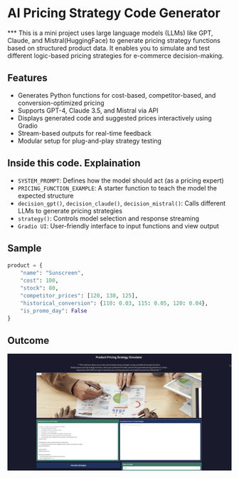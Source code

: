 # AI Pricing Strategy Code Generator
*** This is a mini project uses large language models (LLMs) like GPT, Claude, and Mistral(HuggingFace) to generate pricing strategy functions based on structured product data. It enables you to simulate and test different logic-based pricing strategies for e-commerce decision-making.

## Features

- Generates Python functions for cost-based, competitor-based, and conversion-optimized pricing
- Supports GPT-4, Claude 3.5, and Mistral via API
- Displays generated code and suggested prices interactively using Gradio
- Stream-based outputs for real-time feedback
- Modular setup for plug-and-play strategy testing

## Inside this code. Explaination

- `SYSTEM_PROMPT`: Defines how the model should act (as a pricing expert)
- `PRICING_FUNCTION_EXAMPLE`: A starter function to teach the model the expected structure
- `decision_gpt()`, `decision_claude()`, `decision_mistral()`: Calls different LLMs to generate pricing strategies
- `strategy()`: Controls model selection and response streaming
- `Gradio UI`: User-friendly interface to input functions and view output

## Sample
```python
product = {
    "name": "Sunscreen",
    "cost": 100,
    "stock": 80,
    "competitor_prices": [120, 130, 125],
    "historical_conversion": {110: 0.03, 115: 0.05, 120: 0.04},
    "is_promo_day": False
}

```
## Outcome

![Outcome_IMG](./product_decision.png)
